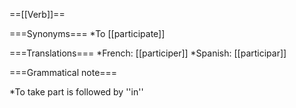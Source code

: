 ==[[Verb]]==

===Synonyms===
*To [[participate]]

===Translations===
*French: [[participer]]
*Spanish: [[participar]]

===Grammatical note===

*To take part is followed by ''in''